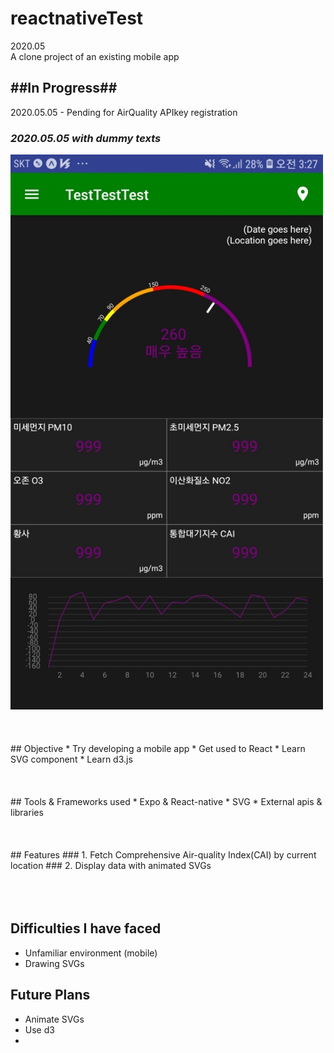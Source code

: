# reactnativeTest
2020.05
<br>
A clone project of an existing mobile app
## ##In Progress##
2020.05.05 - Pending for AirQuality APIkey registration
### <i>2020.05.05 with dummy texts</i>
<img src="https://github.com/lpaqkosw/readmeImages/blob/master/nativetest/prototype.jpg" width="500" height="888">
<br><br><br><br>
## Objective
* Try developing a mobile app
* Get used to React
* Learn SVG component
* Learn d3.js
<br><br><br><br>
## Tools & Frameworks used
* Expo & React-native
* SVG
* External apis & libraries
<br><br><br><br>
## Features
### 1. Fetch Comprehensive Air-quality Index(CAI) by current location
### 2. Display data with animated SVGs
<br><br><br><br>

## Difficulties I have faced
* Unfamiliar environment (mobile)
* Drawing SVGs

## Future Plans
* Animate SVGs
* Use d3
* 
